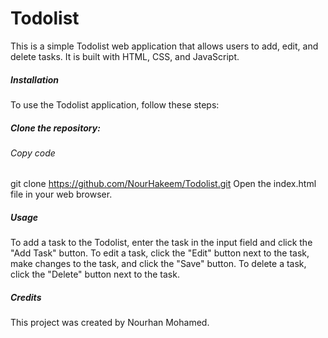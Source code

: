 # Todolist
This is a simple Todolist web application that allows users to add, edit, and delete tasks. It is built with HTML, CSS, and JavaScript.

##### Installation
To use the Todolist application, follow these steps:

##### Clone the repository:


###### Copy code
git clone https://github.com/NourHakeem/Todolist.git
Open the index.html file in your web browser.

##### Usage
To add a task to the Todolist, enter the task in the input field and click the "Add Task" button. To edit a task, click the "Edit" button next to the task, make changes to the task, and click the "Save" button. To delete a task, click the "Delete" button next to the task.

##### Credits
This project was created by Nourhan Mohamed.



